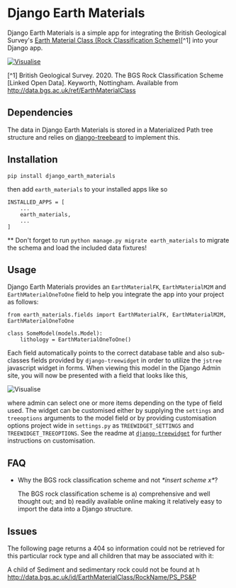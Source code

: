 # Django Earth Materials

Django Earth Materials is a simple app for integrating the British Geological Survey's [Earth Material Class (Rock Classification Scheme)](https://data.bgs.ac.uk/doc/EarthMaterialClass.html)[^1] into your Django app. 


[![Visualise](https://geoluminate.github.io/django-earth-materials/images/visualise.png)](https://geoluminate.github.io/django-earth-materials/visualise.html)


[^1] British Geological Survey. 2020. The BGS Rock Classification Scheme [Linked Open Data]. Keyworth, Nottingham. Available from http://data.bgs.ac.uk/ref/EarthMaterialClass

## Dependencies

The data in Django Earth Materials is stored in a Materialized Path tree structure and relies on [django-treebeard](https://github.com/django-treebeard/django-treebeard) to implement this.

## Installation

    pip install django_earth_materials

then add `earth_materials` to your installed apps like so

    INSTALLED_APPS = [
        ...
        earth_materials,
        ...
    ]

** Don't forget to run `python manage.py migrate earth_materials` to migrate the schema and load the included data fixtures!

## Usage

Django Earth Materials provides an `EarthMaterialFK`, `EarthMaterialM2M` and `EarthMaterialOneToOne` field to help you integrate the app into your project as follows:

    from earth_materials.fields import EarthMaterialFK, EarthMaterialM2M, EarthMaterialOneToOne

    class SomeModel(models.Model):
        lithology = EarthMaterialOneToOne()



Each field automatically points to the correct database table and also sub-classes fields provided by `django-treewidget` in order to utilize the `jstree` javascript widget in forms. When viewing this model in the Django Admin site, you will now be presented with a field that looks like this,

![Visualise](https://geoluminate.github.io/django-earth-materials/images/admin_widget.png)

where admin can select one or more items depending on the type of field used. The widget can be customised either by supplying the `settings` and `treeoptions` arguments to the model field or by providing customisation options project wide in `settings.py` as `TREEWIDGET_SETTINGS` and `TREEWIDGET_TREEOPTIONS`. See the readme at [`django-treewidget`](https://github.com/netzkolchose/django-treewidget) for further instructions on customisation.

## FAQ

* Why the BGS rock classification scheme and not *\*insert scheme x\**?

   The BGS rock classification scheme is a) comprehensive and well thought out; and b) readily available online making it relatively easy to import the data into a Django structure.

## Issues

The following page returns a 404 so information could not be retrieved for this particular rock type and all children that may be associated with it:

A child of Sediment and sedimentary rock could not be found at h
http://data.bgs.ac.uk/id/EarthMaterialClass/RockName/PS_PS&P 